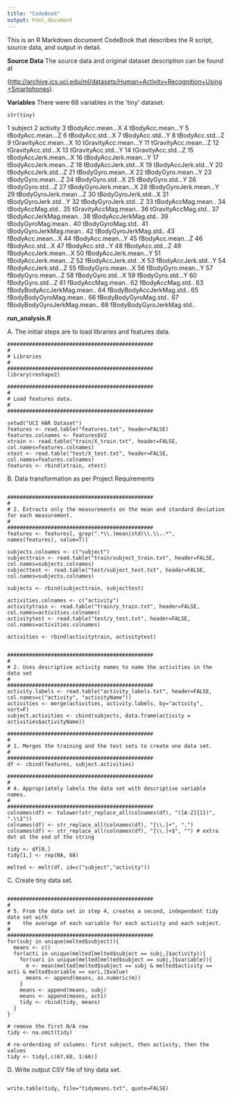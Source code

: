```yaml
---
title: "CodeBook"
output: html_document
---
```


This is an R Markdown document CodeBook that describes the R script, source data, and output in detail.

<b>Source Data</b>
The source data and original dataset description can be found at

(http://archive.ics.uci.edu/ml/datasets/Human+Activity+Recognition+Using+Smartphones).

<b>Variables</b>
There were 68 variables in the 'tiny' dataset.

```{r}
str(tiny)
```
1 subject
2 activity
3 tBodyAcc.mean...X
4 tBodyAcc.mean...Y
5 tBodyAcc.mean...Z
6 tBodyAcc.std...X
7 tBodyAcc.std...Y
8 tBodyAcc.std...Z
9 tGravityAcc.mean...X
10 tGravityAcc.mean...Y
11 tGravityAcc.mean...Z
12 tGravityAcc.std...X
13 tGravityAcc.std...Y
14 tGravityAcc.std...Z
15 tBodyAccJerk.mean...X
16 tBodyAccJerk.mean...Y
17 tBodyAccJerk.mean...Z
18 tBodyAccJerk.std...X
19 tBodyAccJerk.std...Y
20 tBodyAccJerk.std...Z
21 tBodyGyro.mean...X
22 tBodyGyro.mean...Y
23 tBodyGyro.mean...Z
24 tBodyGyro.std...X
25 tBodyGyro.std...Y
26 tBodyGyro.std...Z
27 tBodyGyroJerk.mean...X
28 tBodyGyroJerk.mean...Y
29 tBodyGyroJerk.mean...Z
30 tBodyGyroJerk.std...X
31 tBodyGyroJerk.std...Y
32 tBodyGyroJerk.std...Z
33 tBodyAccMag.mean..
34 tBodyAccMag.std..
35 tGravityAccMag.mean..
36 tGravityAccMag.std..
37 tBodyAccJerkMag.mean..
38 tBodyAccJerkMag.std..
39 tBodyGyroMag.mean..
40 tBodyGyroMag.std..
41 tBodyGyroJerkMag.mean..
42 tBodyGyroJerkMag.std..
43 fBodyAcc.mean...X
44 fBodyAcc.mean...Y
45 fBodyAcc.mean...Z
46 fBodyAcc.std...X
47 fBodyAcc.std...Y
48 fBodyAcc.std...Z
49 fBodyAccJerk.mean...X
50 fBodyAccJerk.mean...Y
51 fBodyAccJerk.mean...Z
52 fBodyAccJerk.std...X
53 fBodyAccJerk.std...Y
54 fBodyAccJerk.std...Z
55 fBodyGyro.mean...X
56 fBodyGyro.mean...Y
57 fBodyGyro.mean...Z
58 fBodyGyro.std...X
59 fBodyGyro.std...Y
60 fBodyGyro.std...Z
61 fBodyAccMag.mean..
62 fBodyAccMag.std..
63 fBodyBodyAccJerkMag.mean..
64 fBodyBodyAccJerkMag.std..
65 fBodyBodyGyroMag.mean..
66 fBodyBodyGyroMag.std..
67 fBodyBodyGyroJerkMag.mean..
68 fBodyBodyGyroJerkMag.std..

<b>run_analysis.R</b>

A. The initial steps are to load libraries and features data.

```{r}
###############################################
#
# Libraries
#
###############################################
library(reshape2)

###############################################
#
# Load features data.
#
###############################################

setwd("UCI HAR Dataset")
features <- read.table("features.txt", header=FALSE)
features.colnames <- features$V2
xtrain <- read.table("train/X_train.txt", header=FALSE, col.names=features.colnames)
xtest <- read.table("test/X_test.txt", header=FALSE, col.names=features.colnames)
features <- rbind(xtrain, xtest)
```

B. Data transformation as per Project Requirements


```{r}

###############################################
#
# 2. Extracts only the measurements on the mean and standard deviation for each measurement. 
#
###############################################
features <- features[, grep(".*\\.(mean|std)\\.\\..*", names(features), value=T)]

subjects.colnames <- c("subject")
subjecttrain <- read.table("train/subject_train.txt", header=FALSE, col.names=subjects.colnames)
subjecttest <- read.table("test/subject_test.txt", header=FALSE, col.names=subjects.colnames)

subjects <- rbind(subjecttrain, subjecttest)

activities.colnames <- c("activity")
activitytrain <- read.table("train/y_train.txt", header=FALSE, col.names=activities.colnames)
activitytest <- read.table("test/y_test.txt", header=FALSE, col.names=activities.colnames)

activities <- rbind(activitytrain, activitytest)


###############################################
#
# 2. Uses descriptive activity names to name the activities in the data set
#
###############################################
activity.labels <- read.table("activity_labels.txt", header=FALSE, col.names=c("activity", "activityName"))
activities <- merge(activities, activity.labels, by="activity", sort=F)
subject.activities <- cbind(subjects, data.frame(activity = activities$activityName))

###############################################
#
# 1. Merges the training and the test sets to create one data set.
#
###############################################
df <- cbind(features, subject.activities)

###############################################
#
# 4. Appropriately labels the data set with descriptive variable names. 
#
###############################################
colnames(df) <- tolower(str_replace_all(colnames(df), "([A-Z]{1})", ".\\1"))
colnames(df) <- str_replace_all(colnames(df), "[\\.]+", ".")
colnames(df) <- str_replace_all(colnames(df), "[\\.]+$", "") # extra dot at the end of the string

tidy <- df[0,]
tidy[1,] <- rep(NA, 68)

melted <- melt(df, id=c("subject","activity"))

```

C. Create tiny data set.

```{r}

###############################################
#
# 5. From the data set in step 4, creates a second, independent tidy data set with 
#    the average of each variable for each activity and each subject.
#
###############################################
for(subj in unique(melted$subject)){
  means <- c()
  for(acti in unique(melted[melted$subject == subj,]$activity)){
    for(vari in unique(melted[melted$subject == subj,]$variable)){
      m <- mean(melted[melted$subject == subj & melted$activity == acti & melted$variable == vari,]$value)
      means <- append(means, as.numeric(m))
    }
    means <- append(means, subj)
    means <- append(means, acti)
    tidy <- rbind(tidy, means)
  }
}

# remove the first N/A row
tidy <- na.omit(tidy)

# re-orderding of columns: first subject, then activity, then the values
tidy <- tidy[,c(67,68, 1:66)]

```

D. Write output CSV file of tiny data set.

```{r}

write.table(tidy, file="tidymeans.txt", quote=FALSE)
```
